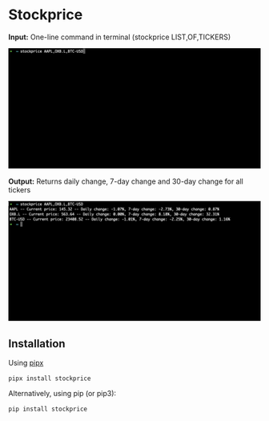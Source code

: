 # Stockprice

**Input:** One-line command in terminal  (stockprice LIST,OF,TICKERS)

![](images/input_stockprice.png)

**Output:** Returns daily change, 7-day change and 30-day change for all tickers

![](images/output_stockprice.png)

## Installation
Using [pipx](https://pypa.github.io/pipx/)
```
pipx install stockprice
```

Alternatively, using pip (or pip3):
```
pip install stockprice
```